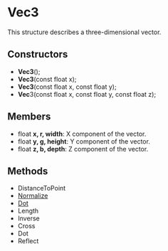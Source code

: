 # Vec3 #
This structure describes a three-dimensional vector.

## Constructors ##
- **Vec3**();
- **Vec3**(const float x);
- **Vec3**(const float x, const float y);
- **Vec**3(const float x, const float y, const float z);

## Members ##
- float **x, r, width**: X component of the vector.
- float **y, g, height**: Y component of the vector.
- float **z, b, depth**: Z component of the vector.

## Methods ##
- DistanceToPoint
- [Normalize](CPP_Normalize)
- [Dot](CPP_Dot)
- Length
- Inverse
- Cross
- Dot
- Reflect
